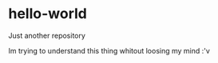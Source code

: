 # hello-world
Just another repository

Im trying to understand this thing whitout loosing my mind :'v
